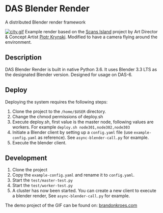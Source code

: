# DAS Blender Render

A distributed Blender render framework

[![city.gif](https://i.postimg.cc/VNcs7XDF/city.gif)](https://postimg.cc/hXpqvQFJ)
Example render based on the [Scans Island](https://krynski.artstation.com/projects/DAKRZE) project by Art Director &
Concept Artist [Piotr Krynski](https://krynski.artstation.com/). Modified to have a camera flying around the
environment.

## Description

DAS Blender Render is built in native Python 3.6. It uses Blender 3.3 LTS as the designated Blender version. 
Designed for usage on DAS-6.

## Deploy

Deploying the system requires the following steps:

1. Clone the project to the `/home/$USER` directory.
2. Change the chmod permissions of deploy.sh
3. Execute deploy.sh, first value is the master node, following values are workers. For
   example `deploy.sh node301,node302,node303`
4. Initiate a Blender client by setting up a `config.yaml` file (use `example-config.yaml` as reference).
   See `async-blender-call.py` for example.
5. Execute the blender client.

## Development

1. Clone the project
2. Copy the `example-config.yaml` and rename it to `config.yaml`.
3. Start the `test/master-test.py`
4. Start the `test/worker-test.py`
5. A cluster has now been started. You can create a new client to execute a blender render, See `async-blender-call.py`
   for example.

The demo project of the GIF can be found on: [brandonkroes.com](https://brandonkroes.com/DDPS/1080p60fps.blend)


